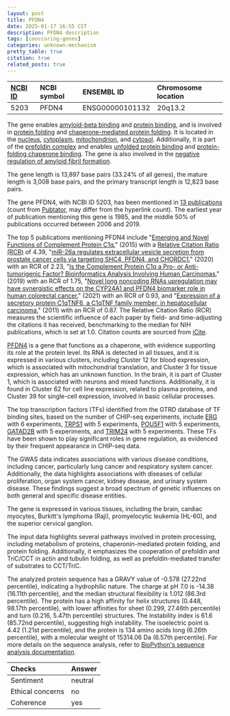 ```yaml
---
layout: post
title: PFDN4
date: 2025-01-17 16:55 CST
description: PFDN4 description
tags: [cooccuring-genes]
categories: unknown-mechanism
pretty_table: true
citation: true
related_posts: true
---
```




| [NCBI ID](https://www.ncbi.nlm.nih.gov/gene/5203) | NCBI symbol | ENSEMBL ID | Chromosome location |
| :-------- | :------- | :-------- | :------- |
| 5203  | PFDN4 | ENSG00000101132 | 20q13.2  |



The gene enables [amyloid-beta binding](https://amigo.geneontology.org/amigo/term/GO:0001540) and [protein binding](https://amigo.geneontology.org/amigo/term/GO:0005515), and is involved in [protein folding](https://amigo.geneontology.org/amigo/term/GO:0006457) and [chaperone-mediated protein folding](https://amigo.geneontology.org/amigo/term/GO:0061077). It is located in the [nucleus](https://amigo.geneontology.org/amigo/term/GO:0005634), [cytoplasm](https://amigo.geneontology.org/amigo/term/GO:0005737), [mitochondrion](https://amigo.geneontology.org/amigo/term/GO:0005739), and [cytosol](https://amigo.geneontology.org/amigo/term/GO:0005829). Additionally, it is part of the [prefoldin complex](https://amigo.geneontology.org/amigo/term/GO:0016272) and enables [unfolded protein binding](https://amigo.geneontology.org/amigo/term/GO:0051082) and [protein-folding chaperone binding](https://amigo.geneontology.org/amigo/term/GO:0051087). The gene is also involved in the [negative regulation of amyloid fibril formation](https://amigo.geneontology.org/amigo/term/GO:1905907).


The gene length is 13,897 base pairs (33.24% of all genes), the mature length is 3,008 base pairs, and the primary transcript length is 12,823 base pairs.


The gene PFDN4, with NCBI ID 5203, has been mentioned in [13 publications](https://pubmed.ncbi.nlm.nih.gov/?term=%22PFDN4%22) (count from [Pubtator](https://academic.oup.com/nar/article/47/W1/W587/5494727), may differ from the hyperlink count). The earliest year of publication mentioning this gene is 1985, and the middle 50% of publications occurred between 2006 and 2019.


The top 5 publications mentioning PFDN4 include "[Emerging and Novel Functions of Complement Protein C1q.](https://pubmed.ncbi.nlm.nih.gov/26175731)" (2015) with a [Relative Citation Ratio (RCR)](https://journals.plos.org/plosbiology/article?id=10.1371/journal.pbio.1002541) of 4.39, "[miR-26a regulates extracellular vesicle secretion from prostate cancer cells via targeting SHC4, PFDN4, and CHORDC1.](https://pubmed.ncbi.nlm.nih.gov/32494663)" (2020) with an RCR of 2.23, "[Is the Complement Protein C1q a Pro- or Anti-tumorigenic Factor? Bioinformatics Analysis Involving Human Carcinomas.](https://pubmed.ncbi.nlm.nih.gov/31130944)" (2019) with an RCR of 1.75, "[Novel long noncoding RNAs upregulation may have synergistic effects on the CYP24A1 and PFDN4 biomarker role in human colorectal cancer.](https://pubmed.ncbi.nlm.nih.gov/32743796)" (2021) with an RCR of 0.93, and "[Expression of a secretory protein C1qTNF6, a C1qTNF family member, in hepatocellular carcinoma.](https://pubmed.ncbi.nlm.nih.gov/21508531)" (2011) with an RCR of 0.87. The Relative Citation Ratio (RCR) measures the scientific influence of each paper by field- and time-adjusting the citations it has received, benchmarking to the median for NIH publications, which is set at 1.0. Citation counts are sourced from [iCite](https://icite.od.nih.gov).


[PFDN4](https://www.proteinatlas.org/ENSG00000101132-PFDN4) is a gene that functions as a chaperone, with evidence supporting its role at the protein level. Its RNA is detected in all tissues, and it is expressed in various clusters, including Cluster 12 for blood expression, which is associated with mitochondrial translation, and Cluster 3 for tissue expression, which has an unknown function. In the brain, it is part of Cluster 1, which is associated with neurons and mixed functions. Additionally, it is found in Cluster 62 for cell line expression, related to plasma proteins, and Cluster 39 for single-cell expression, involved in basic cellular processes.


The top transcription factors (TFs) identified from the GTRD database of TF binding sites, based on the number of CHIP-seq experiments, include [ERG](https://www.ncbi.nlm.nih.gov/gene/2078) with 6 experiments, [TRPS1](https://www.ncbi.nlm.nih.gov/gene/7227) with 5 experiments, [POU5F1](https://www.ncbi.nlm.nih.gov/gene/5460) with 5 experiments, [GATAD2B](https://www.ncbi.nlm.nih.gov/gene/57459) with 5 experiments, and [TRIM24](https://www.ncbi.nlm.nih.gov/gene/8805) with 5 experiments. These TFs have been shown to play significant roles in gene regulation, as evidenced by their frequent appearance in CHIP-seq data.



The GWAS data indicates associations with various disease conditions, including cancer, particularly lung cancer and respiratory system cancer. Additionally, the data highlights associations with diseases of cellular proliferation, organ system cancer, kidney disease, and urinary system disease. These findings suggest a broad spectrum of genetic influences on both general and specific disease entities.



The gene is expressed in various tissues, including the brain, cardiac myocytes, Burkitt's lymphoma (Raji), promyelocytic leukemia (HL-60), and the superior cervical ganglion.


The input data highlights several pathways involved in protein processing, including metabolism of proteins, chaperonin-mediated protein folding, and protein folding. Additionally, it emphasizes the cooperation of prefoldin and TriC/CCT in actin and tubulin folding, as well as prefoldin-mediated transfer of substrates to CCT/TriC.



The analyzed protein sequence has a GRAVY value of -0.578 (27.22nd percentile), indicating a hydrophilic nature. The charge at pH 7.0 is -14.38 (16.11th percentile), and the median structural flexibility is 1.012 (86.3rd percentile). The protein has a high affinity for helix structures (0.448, 98.17th percentile), with lower affinities for sheet (0.299, 27.46th percentile) and turn (0.216, 5.47th percentile) structures. The instability index is 61.6 (85.72nd percentile), suggesting high instability. The isoelectric point is 4.42 (1.21st percentile), and the protein is 134 amino acids long (6.26th percentile), with a molecular weight of 15314.06 Da (6.57th percentile). For more details on the sequence analysis, refer to [BioPython's sequence analysis documentation](https://biopython.org/docs/1.75/api/Bio.SeqUtils.ProtParam.html).





| Checks    | Answer |
| :-------- | :------- |
| Sentiment  | neutral   |
| Ethical concerns | no     |
| Coherence    | yes    |